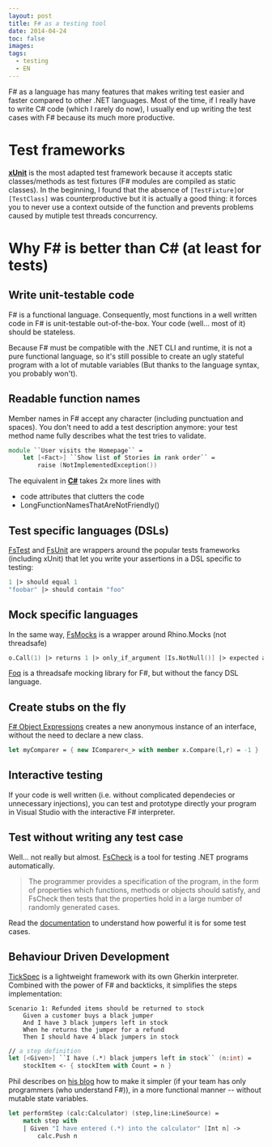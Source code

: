 ```yaml
---
layout: post
title: F# as a testing tool
date: 2014-04-24
toc: false
images:
tags:
  - testing
  - EN
---
```


F# as a language has many features that makes writing test easier and faster compared to other .NET languages.
Most of the time, if I really have to write C# code (which I rarely do now), I usually end up writing the test cases with F# because its much more productive.

Test frameworks
=================

**[xUnit](https://github.com/xunit/xunit)** is the most adapted test framework because it accepts static classes/methods as test fixtures (F# modules are compiled as static classes). In the beginning, I found that the absence of `[TestFixture]`or `[TestClass]` was counterproductive but it is actually a good thing: it forces you to never use a context outside of the function and prevents problems caused by mutiple test threads concurrency.


Why F# is better than C# (at least for tests)
=================

## Write unit-testable code
F# is a functional language. Consequently, most functions in a well written code in F# is unit-testable out-of-the-box. Your code (well... most of it) should be stateless.

Because F# must be compatible with the .NET  CLI and runtime, it is not a pure functional language, so it's still possible to create an ugly stateful program with a lot of mutable variables (But thanks to the language syntax, you probably won't).

## Readable function names
Member names in F# accept any character (including punctuation and spaces). You don't need to add a test description anymore: your test method name fully describes what the test tries to validate.

```fsharp
module ``User visits the Homepage`` =
	let [<Fact>] ``Show list of Stories in rank order`` =
		raise (NotImplementedException())
```

The equivalent in [**C#**](https://gist.github.com/andriniaina/11304542#file-visithomepage-cs) takes 2x more lines with 

* code attributes that clutters the code
* LongFunctionNamesThatAreNotFriendly()

## Test specific languages (DSLs)
[FsTest](http://fstest.codeplex.com/) and [FsUnit](https://github.com/fsharp/fsunit) are wrappers around the popular tests frameworks (including xUnit) that let you write your assertions in a DSL specific to testing:

```fsharp
1 |> should equal 1
"foobar" |> should contain "foo"
```

## Mock specific languages
In the same way, [FsMocks](https://github.com/andriniaina/FsMocks) is a wrapper around Rhino.Mocks  (not threadsafe)

```fsharp
o.Call(1) |> returns 1 |> only_if_argument [Is.NotNull()] |> expected at_least_once
```

[Foq](https://foq.codeplex.com/) is a threadsafe mocking library for F#, but without the fancy DSL language.

## Create stubs on the fly
[F# Object Expressions](http://msdn.microsoft.com/en-us/library/dd233237.aspx) creates a new anonymous instance of an interface, without the need to declare a new class.

```fsharp
let myComparer = { new IComparer<_> with member x.Compare(l,r) = -1 }
```

## Interactive testing
If your code is well written (i.e. without complicated dependecies or unnecessary injections), you can test and prototype directly your program in Visual Studio with the interactive F# interpreter.

## Test without writing any test case
Well... not really but almost. [FsCheck](https://github.com/fsharp/FsCheck) is a tool for testing .NET programs automatically.

> The programmer provides a specification of the program, in the form of properties which functions, methods or objects should satisfy, and FsCheck then tests that the properties hold in a large number of randomly generated cases.

Read the [documentation](https://github.com/fsharp/FsCheck/blob/master/Docs/Documentation.md) to understand how powerful it is for some test cases.

## Behaviour Driven Development
[TickSpec](http://tickspec.codeplex.com/) is a lightweight framework with its own Gherkin interpreter.
Combined with the power of F# and backticks, it simplifies the steps implementation:

```
Scenario 1: Refunded items should be returned to stock
	Given a customer buys a black jumper
	And I have 3 black jumpers left in stock 
	When he returns the jumper for a refund 
	Then I should have 4 black jumpers in stock 
```

```fsharp
// a step definition
let [<Given>] ``I have (.*) black jumpers left in stock`` (n:int) =  
    stockItem <- { stockItem with Count = n }
```

Phil describes on [his blog](http://trelford.com/blog/post/FunkyBDD.aspx) how to make it simpler (if your team has only programmers (who understand F#)), in a more functional manner -- without mutable state variables.

```fsharp
let performStep (calc:Calculator) (step,line:LineSource) =
    match step with
    | Given "I have entered (.*) into the calculator" [Int n] ->
        calc.Push n                        
```




